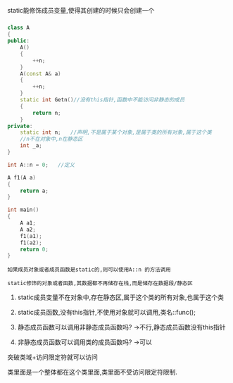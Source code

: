 static能修饰成员变量,使得其创建的时候只会创建一个
#####
```c++
class A
{
public:
    A()
    {
        ++n;
    }
    A(const A& a)
    {
        ++n;
    }
    static int Getn()//没有this指针,函数中不能访问非静态的成员
    {
        return n;
    }
private:
    static int n;   //声明,不是属于某个对象,是属于类的所有对象,属于这个类
    //n不在对象中,n在静态区
    int _a;
}

int A::n = 0;   //定义

A f1(A a)
{
    return a;
}

int main()
{
    A a1;
    A a2;
    f1(a1);
    f1(a2);
    return 0;
}
```
    如果成员对象或者成员函数是static的,则可以使用A::n 的方法调用

    static修饰的对象或者函数,其数据都不再储存在栈,而是储存在数据段/静态区
1. static成员变量不在对象中,存在静态区,属于这个类的所有对象,也属于这个类
2. static成员函数,没有this指针,不使用对象就可以调用,类名::func();

1. 静态成员函数可以调用非静态成员函数吗?
->不行,静态成员函数没有this指针

2. 非静态成员函数可以调用类的成员函数吗?
->可以

突破类域+访问限定符就可以访问

类里面是一个整体都在这个类里面,类里面不受访问限定符限制.